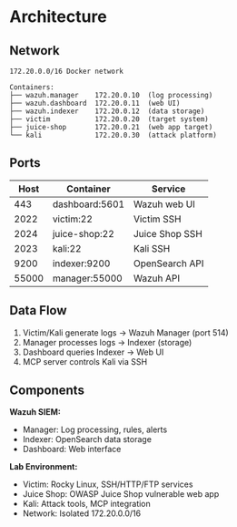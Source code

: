 # Architecture

## Network

```
172.20.0.0/16 Docker network

Containers:
├── wazuh.manager    172.20.0.10  (log processing)
├── wazuh.dashboard  172.20.0.11  (web UI)  
├── wazuh.indexer    172.20.0.12  (data storage)
├── victim           172.20.0.20  (target system)
├── juice-shop       172.20.0.21  (web app target)
└── kali             172.20.0.30  (attack platform)
```

## Ports

| Host | Container | Service |
|------|-----------|---------|
| 443 | dashboard:5601 | Wazuh web UI |
| 2022 | victim:22 | Victim SSH |
| 2024 | juice-shop:22 | Juice Shop SSH |
| 2023 | kali:22 | Kali SSH |
| 9200 | indexer:9200 | OpenSearch API |
| 55000 | manager:55000 | Wazuh API |

## Data Flow

1. Victim/Kali generate logs → Wazuh Manager (port 514)
2. Manager processes logs → Indexer (storage)
3. Dashboard queries Indexer → Web UI
4. MCP server controls Kali via SSH

## Components

**Wazuh SIEM:**
- Manager: Log processing, rules, alerts
- Indexer: OpenSearch data storage  
- Dashboard: Web interface

**Lab Environment:**
- Victim: Rocky Linux, SSH/HTTP/FTP services
- Juice Shop: OWASP Juice Shop vulnerable web app
- Kali: Attack tools, MCP integration
- Network: Isolated 172.20.0.0/16
